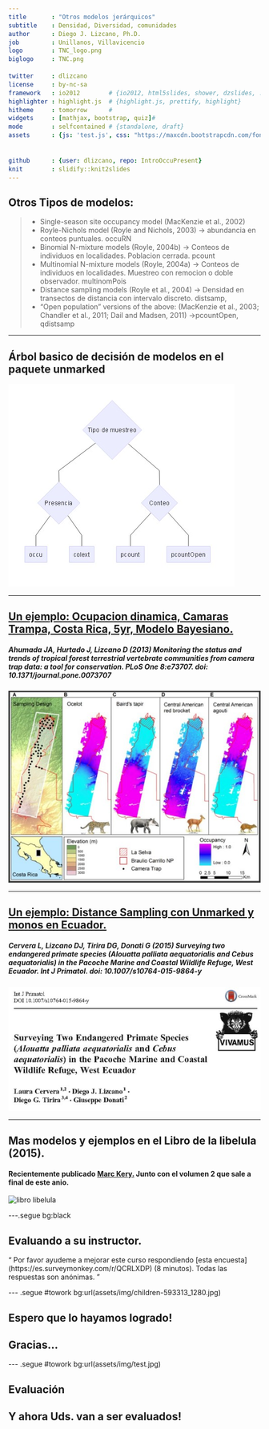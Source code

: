 ```yaml
---
title       : "Otros modelos jerárquicos"
subtitle    : Densidad, Diversidad, comunidades 
author      : Diego J. Lizcano, Ph.D.
job         : Unillanos, Villavicencio
logo        : TNC_logo.png
biglogo     : TNC.png

twitter     : dlizcano
license     : by-nc-sa  
framework   : io2012        # {io2012, html5slides, shower, dzslides, ...}
highlighter : highlight.js  # {highlight.js, prettify, highlight}
hitheme     : tomorrow      # 
widgets     : [mathjax, bootstrap, quiz]# 
mode        : selfcontained # {standalone, draft}
assets      : {js: 'test.js', css: "https://maxcdn.bootstrapcdn.com/font-awesome/4.6.3/css/font-awesome.min.css"}


github      : {user: dlizcano, repo: IntroOccuPresent}
knit        : slidify::knit2slides
---
```




## Otros Tipos de modelos:

> - Single-season site occupancy model (MacKenzie et al., 2002)
> - Royle-Nichols model (Royle and Nichols, 2003) -> abundancia en conteos puntuales. occuRN
> - Binomial N-mixture models (Royle, 2004b) -> Conteos de individuos en localidades. Poblacion cerrada. pcount
> - Multinomial N-mixture models (Royle, 2004a) -> Conteos de individuos en localidades. Muestreo con remocion o doble observador. multinomPois
> - Distance sampling models (Royle et al., 2004) -> Densidad en transectos de distancia con intervalo discreto. distsamp, 
> - “Open population” versions of the above: (MacKenzie et al., 2003; Chandler
et al., 2011; Dail and Madsen, 2011) ->pcountOpen, qdistsamp

---

## Árbol basico de decisión de modelos en el paquete unmarked

![unmarked](assets/img/unmarked2.jpg)

---



## [Un ejemplo: Ocupacion dinamica, Camaras Trampa, Costa Rica, 5yr, Modelo Bayesiano. ](http://journals.plos.org/plosone/article?id=10.1371/journal.pone.0073707)

##### Ahumada JA, Hurtado J, Lizcano D (2013) Monitoring the status and trends of tropical forest terrestrial vertebrate communities from camera trap data: a tool for conservation. PLoS One 8:e73707. doi: 10.1371/journal.pone.0073707

![LauraPaper](assets/img/AhumadaPlos.jpg)

---

## [Un ejemplo: Distance Sampling con Unmarked y monos en Ecuador.](https://www.researchgate.net/publication/282611035_Surveying_Two_Endangered_Primate_Species_Alouatta_palliata_aequatorialis_and_Cebus_aequatorialis_in_the_Pacoche_Marine_and_Coastal_Wildlife_Refuge_West_Ecuador)

##### Cervera L, Lizcano DJ, Tirira DG, Donati G (2015) Surveying two endangered primate species (Alouatta palliata aequatorialis and Cebus aequatorialis) in the Pacoche Marine and Coastal Wildlife Refuge, West Ecuador. Int J Primatol. doi: 10.1007/s10764-015-9864-y

![LauraPaper](assets/img/LauraPacoche.jpg)



---

## Mas modelos y ejemplos en el Libro de la libelula (2015).

#### Recientemente publicado [Marc Kery.](http://store.elsevier.com/Marc-Kery/ELS_1059944/) Junto con el volumen 2 que sale a final de este anio.

![libro libelula](https://images-na.ssl-images-amazon.com/images/I/513ulKHhAKL._SX404_BO1,204,203,200_.jpg)


---.segue bg:black

## Evaluando a su instructor.  


<q> 
Por favor ayudeme a mejorar este curso respondiendo [esta encuesta](https://es.surveymonkey.com/r/QCRLXDP) (8 minutos).  Todas las respuestas son anónimas.
</q> 


--- .segue #towork bg:url(assets/img/children-593313_1280.jpg)

## Espero que lo hayamos logrado! 


## Gracias...


--- .segue #towork bg:url(assets/img/test.jpg)

## Evaluación

## Y ahora Uds. van a ser evaluados!








